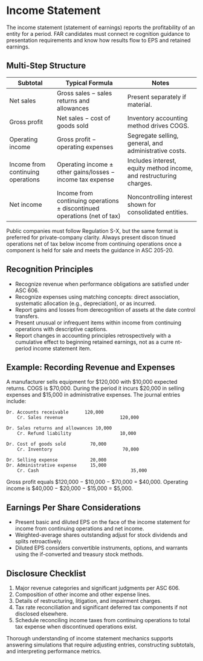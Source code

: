 # Income Statement

The income statement (statement of earnings) reports the profitability of an entity for a period. FAR candidates must connect re
cognition guidance to presentation requirements and know how results flow to EPS and retained earnings.

## Multi-Step Structure

| Subtotal                          | Typical Formula                                                          | Notes                                                               |
| --------------------------------- | ------------------------------------------------------------------------ | ------------------------------------------------------------------- |
| Net sales                         | Gross sales − sales returns and allowances                               | Present separately if material.                                     |
| Gross profit                      | Net sales − cost of goods sold                                           | Inventory accounting method drives COGS.                            |
| Operating income                  | Gross profit − operating expenses                                        | Segregate selling, general, and administrative costs.               |
| Income from continuing operations | Operating income ± other gains/losses − income tax expense               | Includes interest, equity method income, and restructuring charges. |
| Net income                        | Income from continuing operations ± discontinued operations (net of tax) | Noncontrolling interest shown for consolidated entities.            |

Public companies must follow Regulation S-X, but the same format is preferred for private-company clarity. Always present discon
tinued operations net of tax below income from continuing operations once a component is held for sale and meets the guidance in
ASC 205-20.

## Recognition Principles

- Recognize revenue when performance obligations are satisfied under ASC 606.
- Recognize expenses using matching concepts: direct association, systematic allocation (e.g., depreciation), or as incurred.
- Report gains and losses from derecognition of assets at the date control transfers.
- Present unusual or infrequent items within income from continuing operations with descriptive captions.
- Report changes in accounting principles retrospectively with a cumulative effect to beginning retained earnings, not as a curre
  nt-period income statement item.

## Example: Recording Revenue and Expenses

A manufacturer sells equipment for $120,000 with $10,000 expected returns. COGS is $70,000. During the period it incurs $20,000
in selling expenses and $15,000 in administrative expenses. The journal entries include:

```text
Dr. Accounts receivable      120,000
    Cr. Sales revenue                     120,000

Dr. Sales returns and allowances 10,000
    Cr. Refund liability                  10,000

Dr. Cost of goods sold         70,000
    Cr. Inventory                          70,000

Dr. Selling expense            20,000
Dr. Administrative expense     15,000
    Cr. Cash                                  35,000
```

Gross profit equals $120,000 − $10,000 − $70,000 = $40,000. Operating income is $40,000 − $20,000 − $15,000 = $5,000.

## Earnings Per Share Considerations

- Present basic and diluted EPS on the face of the income statement for income from continuing operations and net income.
- Weighted-average shares outstanding adjust for stock dividends and splits retroactively.
- Diluted EPS considers convertible instruments, options, and warrants using the if-converted and treasury stock methods.

## Disclosure Checklist

1. Major revenue categories and significant judgments per ASC 606.
2. Composition of other income and other expense lines.
3. Details of restructuring, litigation, and impairment charges.
4. Tax rate reconciliation and significant deferred tax components if not disclosed elsewhere.
5. Schedule reconciling income taxes from continuing operations to total tax expense when discontinued operations exist.

Thorough understanding of income statement mechanics supports answering simulations that require adjusting entries, constructing
subtotals, and interpreting performance metrics.
